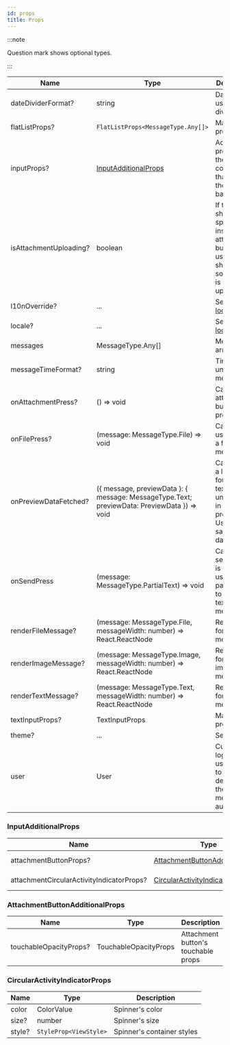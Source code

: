 ```yaml
---
id: props
title: Props
---
```


:::note

Question mark shows optional types.

:::

| Name                   | Type                                                                                        | Description                                                                                           |
|------------------------|---------------------------------------------------------------------------------------------|-------------------------------------------------------------------------------------------------------|
| dateDividerFormat?     | string                                                                                      | Date format used for dividers                                                                         |
| flatListProps?         | `FlatListProps<MessageType.Any[]>`                                                          | Main flat list props                                                                                  |
| inputProps?            | [InputAdditionalProps](#inputadditionalprops)                                               | Additional props for the components that are on the bottom bar                     |
| isAttachmentUploading? | boolean                                                                                     | If true, shows spinner instead of attachment button, useful to show while something is being uploaded |
| l10nOverride?          | ...                                                                                         | See [localization](localization)                                                                      |
| locale?                | ...                                                                                         | See [localization](localization)                                                                      |
| messages               | MessageType.Any[]                                                                           | Messages array                                                                                        |
| messageTimeFormat?     | string                                                                                      | Time format under messages                                                                            |
| onAttachmentPress?     | () => void                                                                                  | Called when attachment button is pressed                                                              |
| onFilePress?           | (message: MessageType.File) => void                                                         | Called when user taps on a file message                                                               |
| onPreviewDataFetched?  | ({ message, previewData }: { message: MessageType.Text; previewData: PreviewData }) => void | Called when a link that is found in the text is unwrapped in a rich preview. Use it to save the data. |
| onSendPress            | (message: MessageType.PartialText) => void                                                  | Called when send button is pressed, use `message` parameter to create a text message                  |
| renderFileMessage?     | (message: MessageType.File, messageWidth: number) => React.ReactNode                        | Render prop for the file message                                                                      |
| renderImageMessage?    | (message: MessageType.Image, messageWidth: number) => React.ReactNode                       | Render prop for the image message                                                                     |
| renderTextMessage?     | (message: MessageType.Text, messageWidth: number) => React.ReactNode                        | Render prop for the text message                                                                      |
| textInputProps?        | TextInputProps                                                                              | Main input props                                                                                      |
| theme?                 | ...                                                                                         | See [themes](themes)                                                                                  |
| user                   | User                                                                                        | Current logged in user, used to determine the message author                                          |


### InputAdditionalProps

| Name                                      | Type                                                                | Description                                 |
|-------------------------------------------|---------------------------------------------------------------------|---------------------------------------------|
| attachmentButtonProps?                    | [AttachmentButtonAdditionalProps](#attachmentbuttonadditionalprops) | Additional props for the attachment button  |
| attachmentCircularActivityIndicatorProps? | [CircularActivityIndicatorProps](#circularactivityindicatorprops)   | Spinner props (see `isAttachmentUploading`) |

### AttachmentButtonAdditionalProps

| Name                   | Type                  | Description                         |
|------------------------|-----------------------|-------------------------------------|
| touchableOpacityProps? | TouchableOpacityProps | Attachment button's touchable props |

### CircularActivityIndicatorProps

| Name   | Type                   | Description                |
|--------|------------------------|----------------------------|
| color  | ColorValue             | Spinner's color            |
| size?  | number                 | Spinner's size             |
| style? | `StyleProp<ViewStyle>` | Spinner's container styles |

